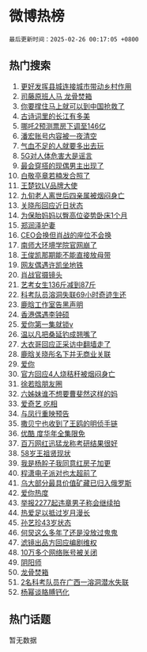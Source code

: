 # 微博热榜

`最后更新时间：2025-02-26 00:17:05 +0800`

## 热门搜索

1. [更好发挥县城连接城市带动乡村作用](https://m.weibo.cn/search?containerid=100103type%3D1%26t%3D10%26q%3D%23%E6%9B%B4%E5%A5%BD%E5%8F%91%E6%8C%A5%E5%8E%BF%E5%9F%8E%E8%BF%9E%E6%8E%A5%E5%9F%8E%E5%B8%82%E5%B8%A6%E5%8A%A8%E4%B9%A1%E6%9D%91%E4%BD%9C%E7%94%A8%23&stream_entry_id=51&isnewpage=1&extparam=seat%3D1%26filter_type%3Drealtimehot%26stream_entry_id%3D51%26q%3D%2523%25E6%259B%25B4%25E5%25A5%25BD%25E5%258F%2591%25E6%258C%25A5%25E5%258E%25BF%25E5%259F%258E%25E8%25BF%259E%25E6%258E%25A5%25E5%259F%258E%25E5%25B8%2582%25E5%25B8%25A6%25E5%258A%25A8%25E4%25B9%25A1%25E6%259D%2591%25E4%25BD%259C%25E7%2594%25A8%2523%26dgr%3D0%26cate%3D10103%26pos%3D0%26c_type%3D51%26display_time%3D1740500223%26pre_seqid%3D17405002237240431946136)
1. [司藤原班人马 龙骨焚箱](https://m.weibo.cn/search?containerid=100103type%3D1%26t%3D10%26q%3D%E5%8F%B8%E8%97%A4%E5%8E%9F%E7%8F%AD%E4%BA%BA%E9%A9%AC+%E9%BE%99%E9%AA%A8%E7%84%9A%E7%AE%B1&stream_entry_id=31&isnewpage=1&extparam=seat%3D1%26flag%3D2%26realpos%3D1%26c_type%3D31%26lcate%3D5001%26pos%3D0%26stream_entry_id%3D31%26q%3D%25E5%258F%25B8%25E8%2597%25A4%25E5%258E%259F%25E7%258F%25AD%25E4%25BA%25BA%25E9%25A9%25AC%2520%25E9%25BE%2599%25E9%25AA%25A8%25E7%2584%259A%25E7%25AE%25B1%26dgr%3D0%26band_rank%3D1%26filter_type%3Drealtimehot%26cate%3D5001%26display_time%3D1740500223%26pre_seqid%3D17405002237240431946136)
1. [你要撑住马上就可以到中国抢救了](https://m.weibo.cn/search?containerid=100103type%3D1%26t%3D10%26q%3D%23%E4%BD%A0%E8%A6%81%E6%92%91%E4%BD%8F%E9%A9%AC%E4%B8%8A%E5%B0%B1%E5%8F%AF%E4%BB%A5%E5%88%B0%E4%B8%AD%E5%9B%BD%E6%8A%A2%E6%95%91%E4%BA%86%23&stream_entry_id=31&isnewpage=1&extparam=seat%3D1%26flag%3D1%26realpos%3D2%26c_type%3D31%26lcate%3D5001%26pos%3D1%26stream_entry_id%3D31%26q%3D%2523%25E4%25BD%25A0%25E8%25A6%2581%25E6%2592%2591%25E4%25BD%258F%25E9%25A9%25AC%25E4%25B8%258A%25E5%25B0%25B1%25E5%258F%25AF%25E4%25BB%25A5%25E5%2588%25B0%25E4%25B8%25AD%25E5%259B%25BD%25E6%258A%25A2%25E6%2595%2591%25E4%25BA%2586%2523%26dgr%3D0%26band_rank%3D2%26filter_type%3Drealtimehot%26cate%3D5001%26display_time%3D1740500223%26pre_seqid%3D17405002237240431946136)
1. [古诗词里的长江有多美](https://m.weibo.cn/search?containerid=100103type%3D1%26t%3D10%26q%3D%23%E5%8F%A4%E8%AF%97%E8%AF%8D%E9%87%8C%E7%9A%84%E9%95%BF%E6%B1%9F%E6%9C%89%E5%A4%9A%E7%BE%8E%23&stream_entry_id=31&isnewpage=1&extparam=seat%3D1%26flag%3D1%26realpos%3D3%26c_type%3D31%26lcate%3D5001%26pos%3D2%26stream_entry_id%3D31%26q%3D%2523%25E5%258F%25A4%25E8%25AF%2597%25E8%25AF%258D%25E9%2587%258C%25E7%259A%2584%25E9%2595%25BF%25E6%25B1%259F%25E6%259C%2589%25E5%25A4%259A%25E7%25BE%258E%2523%26dgr%3D0%26band_rank%3D3%26filter_type%3Drealtimehot%26cate%3D5001%26display_time%3D1740500223%26pre_seqid%3D17405002237240431946136)
1. [哪吒2预测票房下调至146亿](https://m.weibo.cn/search?containerid=100103type%3D1%26t%3D10%26q%3D%23%E5%93%AA%E5%90%922%E9%A2%84%E6%B5%8B%E7%A5%A8%E6%88%BF%E4%B8%8B%E8%B0%83%E8%87%B3146%E4%BA%BF%23&stream_entry_id=31&isnewpage=1&extparam=seat%3D1%26flag%3D1%26realpos%3D4%26c_type%3D31%26lcate%3D5001%26pos%3D3%26stream_entry_id%3D31%26q%3D%2523%25E5%2593%25AA%25E5%2590%25922%25E9%25A2%2584%25E6%25B5%258B%25E7%25A5%25A8%25E6%2588%25BF%25E4%25B8%258B%25E8%25B0%2583%25E8%2587%25B3146%25E4%25BA%25BF%2523%26dgr%3D0%26band_rank%3D4%26filter_type%3Drealtimehot%26cate%3D5001%26display_time%3D1740500223%26pre_seqid%3D17405002237240431946136)
1. [潘宏账号内容被一夜清空](https://m.weibo.cn/search?containerid=100103type%3D1%26t%3D10%26q%3D%23%E6%BD%98%E5%AE%8F%E8%B4%A6%E5%8F%B7%E5%86%85%E5%AE%B9%E8%A2%AB%E4%B8%80%E5%A4%9C%E6%B8%85%E7%A9%BA%23&stream_entry_id=31&isnewpage=1&extparam=seat%3D1%26flag%3D0%26realpos%3D5%26c_type%3D31%26lcate%3D5001%26pos%3D4%26stream_entry_id%3D31%26q%3D%2523%25E6%25BD%2598%25E5%25AE%258F%25E8%25B4%25A6%25E5%258F%25B7%25E5%2586%2585%25E5%25AE%25B9%25E8%25A2%25AB%25E4%25B8%2580%25E5%25A4%259C%25E6%25B8%2585%25E7%25A9%25BA%2523%26dgr%3D0%26band_rank%3D5%26filter_type%3Drealtimehot%26cate%3D5001%26display_time%3D1740500223%26pre_seqid%3D17405002237240431946136)
1. [气血不足的人就要多出去玩](https://m.weibo.cn/search?containerid=100103type%3D1%26t%3D10%26q%3D%23%E6%B0%94%E8%A1%80%E4%B8%8D%E8%B6%B3%E7%9A%84%E4%BA%BA%E5%B0%B1%E8%A6%81%E5%A4%9A%E5%87%BA%E5%8E%BB%E7%8E%A9%23&stream_entry_id=31&isnewpage=1&extparam=seat%3D1%26flag%3D0%26realpos%3D6%26c_type%3D31%26lcate%3D5001%26pos%3D5%26stream_entry_id%3D31%26q%3D%2523%25E6%25B0%2594%25E8%25A1%2580%25E4%25B8%258D%25E8%25B6%25B3%25E7%259A%2584%25E4%25BA%25BA%25E5%25B0%25B1%25E8%25A6%2581%25E5%25A4%259A%25E5%2587%25BA%25E5%258E%25BB%25E7%258E%25A9%2523%26dgr%3D0%26band_rank%3D6%26filter_type%3Drealtimehot%26cate%3D5001%26display_time%3D1740500223%26pre_seqid%3D17405002237240431946136)
1. [5G对人体危害大是谣言](https://m.weibo.cn/search?containerid=100103type%3D1%26t%3D10%26q%3D%235G%E5%AF%B9%E4%BA%BA%E4%BD%93%E5%8D%B1%E5%AE%B3%E5%A4%A7%E6%98%AF%E8%B0%A3%E8%A8%80%23&stream_entry_id=31&isnewpage=1&extparam=seat%3D1%26filter_type%3Drealtimehot%26c_type%3D31%26lcate%3D5001%26band_rank%3D7%26stream_entry_id%3D31%26is_ad_pos%3D1%26dgr%3D0%26cate%3D5001%26adid%3D276912%26q%3D%25235G%25E5%25AF%25B9%25E4%25BA%25BA%25E4%25BD%2593%25E5%258D%25B1%25E5%25AE%25B3%25E5%25A4%25A7%25E6%2598%25AF%25E8%25B0%25A3%25E8%25A8%2580%2523%26pos%3D6%26display_time%3D1740500223%26pre_seqid%3D17405002237240431946136)
1. [最会穿搭的现偶男主出现了](https://m.weibo.cn/search?containerid=100103type%3D1%26t%3D10%26q%3D%E6%9C%80%E4%BC%9A%E7%A9%BF%E6%90%AD%E7%9A%84%E7%8E%B0%E5%81%B6%E7%94%B7%E4%B8%BB%E5%87%BA%E7%8E%B0%E4%BA%86&stream_entry_id=31&isnewpage=1&extparam=seat%3D1%26flag%3D0%26realpos%3D7%26c_type%3D31%26lcate%3D5001%26pos%3D7%26stream_entry_id%3D31%26q%3D%25E6%259C%2580%25E4%25BC%259A%25E7%25A9%25BF%25E6%2590%25AD%25E7%259A%2584%25E7%258E%25B0%25E5%2581%25B6%25E7%2594%25B7%25E4%25B8%25BB%25E5%2587%25BA%25E7%258E%25B0%25E4%25BA%2586%26dgr%3D0%26band_rank%3D7%26filter_type%3Drealtimehot%26cate%3D5001%26display_time%3D1740500223%26pre_seqid%3D17405002237240431946136)
1. [白敬亭章若楠发合照了](https://m.weibo.cn/search?containerid=100103type%3D1%26t%3D10%26q%3D%23%E7%99%BD%E6%95%AC%E4%BA%AD%E7%AB%A0%E8%8B%A5%E6%A5%A0%E5%8F%91%E5%90%88%E7%85%A7%E4%BA%86%23&stream_entry_id=31&isnewpage=1&extparam=seat%3D1%26flag%3D0%26realpos%3D8%26c_type%3D31%26lcate%3D5001%26pos%3D8%26stream_entry_id%3D31%26q%3D%2523%25E7%2599%25BD%25E6%2595%25AC%25E4%25BA%25AD%25E7%25AB%25A0%25E8%258B%25A5%25E6%25A5%25A0%25E5%258F%2591%25E5%2590%2588%25E7%2585%25A7%25E4%25BA%2586%2523%26dgr%3D0%26band_rank%3D8%26filter_type%3Drealtimehot%26cate%3D5001%26display_time%3D1740500223%26pre_seqid%3D17405002237240431946136)
1. [王楚钦LV品牌大使](https://m.weibo.cn/search?containerid=100103type%3D1%26t%3D10%26q%3D%23%E7%8E%8B%E6%A5%9A%E9%92%A6LV%E5%93%81%E7%89%8C%E5%A4%A7%E4%BD%BF%23&stream_entry_id=31&isnewpage=1&extparam=seat%3D1%26flag%3D16%26realpos%3D9%26c_type%3D31%26lcate%3D5001%26pos%3D9%26stream_entry_id%3D31%26q%3D%2523%25E7%258E%258B%25E6%25A5%259A%25E9%2592%25A6LV%25E5%2593%2581%25E7%2589%258C%25E5%25A4%25A7%25E4%25BD%25BF%2523%26dgr%3D0%26band_rank%3D9%26filter_type%3Drealtimehot%26cate%3D5001%26display_time%3D1740500223%26pre_seqid%3D17405002237240431946136)
1. [九旬老人离世后四亲属被烟闷身亡](https://m.weibo.cn/search?containerid=100103type%3D1%26t%3D10%26q%3D%23%E4%B9%9D%E6%97%AC%E8%80%81%E4%BA%BA%E7%A6%BB%E4%B8%96%E5%90%8E%E5%9B%9B%E4%BA%B2%E5%B1%9E%E8%A2%AB%E7%83%9F%E9%97%B7%E8%BA%AB%E4%BA%A1%23&stream_entry_id=31&isnewpage=1&extparam=seat%3D1%26flag%3D1%26realpos%3D10%26c_type%3D31%26lcate%3D5001%26pos%3D10%26stream_entry_id%3D31%26q%3D%2523%25E4%25B9%259D%25E6%2597%25AC%25E8%2580%2581%25E4%25BA%25BA%25E7%25A6%25BB%25E4%25B8%2596%25E5%2590%258E%25E5%259B%259B%25E4%25BA%25B2%25E5%25B1%259E%25E8%25A2%25AB%25E7%2583%259F%25E9%2597%25B7%25E8%25BA%25AB%25E4%25BA%25A1%2523%26dgr%3D0%26band_rank%3D10%26filter_type%3Drealtimehot%26cate%3D5001%26display_time%3D1740500223%26pre_seqid%3D17405002237240431946136)
1. [关晓彤回应近日状态](https://m.weibo.cn/search?containerid=100103type%3D1%26t%3D10%26q%3D%23%E5%85%B3%E6%99%93%E5%BD%A4%E5%9B%9E%E5%BA%94%E8%BF%91%E6%97%A5%E7%8A%B6%E6%80%81%23&stream_entry_id=31&isnewpage=1&extparam=seat%3D1%26flag%3D2%26realpos%3D11%26c_type%3D31%26lcate%3D5001%26pos%3D11%26stream_entry_id%3D31%26q%3D%2523%25E5%2585%25B3%25E6%2599%2593%25E5%25BD%25A4%25E5%259B%259E%25E5%25BA%2594%25E8%25BF%2591%25E6%2597%25A5%25E7%258A%25B6%25E6%2580%2581%2523%26dgr%3D0%26band_rank%3D11%26filter_type%3Drealtimehot%26cate%3D5001%26display_time%3D1740500223%26pre_seqid%3D17405002237240431946136)
1. [为保胎妈妈以臀高位姿势卧床1个月](https://m.weibo.cn/search?containerid=100103type%3D1%26t%3D10%26q%3D%23%E4%B8%BA%E4%BF%9D%E8%83%8E%E5%A6%88%E5%A6%88%E4%BB%A5%E8%87%80%E9%AB%98%E4%BD%8D%E5%A7%BF%E5%8A%BF%E5%8D%A7%E5%BA%8A1%E4%B8%AA%E6%9C%88%23&stream_entry_id=31&isnewpage=1&extparam=seat%3D1%26flag%3D2%26realpos%3D12%26c_type%3D31%26lcate%3D5001%26pos%3D12%26stream_entry_id%3D31%26q%3D%2523%25E4%25B8%25BA%25E4%25BF%259D%25E8%2583%258E%25E5%25A6%2588%25E5%25A6%2588%25E4%25BB%25A5%25E8%2587%2580%25E9%25AB%2598%25E4%25BD%258D%25E5%25A7%25BF%25E5%258A%25BF%25E5%258D%25A7%25E5%25BA%258A1%25E4%25B8%25AA%25E6%259C%2588%2523%26dgr%3D0%26band_rank%3D12%26filter_type%3Drealtimehot%26cate%3D5001%26display_time%3D1740500223%26pre_seqid%3D17405002237240431946136)
1. [郑润泽护妻](https://m.weibo.cn/search?containerid=100103type%3D1%26t%3D10%26q%3D%E9%83%91%E6%B6%A6%E6%B3%BD%E6%8A%A4%E5%A6%BB&stream_entry_id=31&isnewpage=1&extparam=seat%3D1%26flag%3D0%26realpos%3D13%26c_type%3D31%26lcate%3D5001%26pos%3D13%26stream_entry_id%3D31%26q%3D%25E9%2583%2591%25E6%25B6%25A6%25E6%25B3%25BD%25E6%258A%25A4%25E5%25A6%25BB%26dgr%3D0%26band_rank%3D13%26filter_type%3Drealtimehot%26cate%3D5001%26display_time%3D1740500223%26pre_seqid%3D17405002237240431946136)
1. [CEO会换但肖战的座位不会换](https://m.weibo.cn/search?containerid=100103type%3D1%26t%3D10%26q%3D%23CEO%E4%BC%9A%E6%8D%A2%E4%BD%86%E8%82%96%E6%88%98%E7%9A%84%E5%BA%A7%E4%BD%8D%E4%B8%8D%E4%BC%9A%E6%8D%A2%23&stream_entry_id=31&isnewpage=1&extparam=seat%3D1%26flag%3D1%26realpos%3D14%26c_type%3D31%26lcate%3D5001%26pos%3D14%26stream_entry_id%3D31%26q%3D%2523CEO%25E4%25BC%259A%25E6%258D%25A2%25E4%25BD%2586%25E8%2582%2596%25E6%2588%2598%25E7%259A%2584%25E5%25BA%25A7%25E4%25BD%258D%25E4%25B8%258D%25E4%25BC%259A%25E6%258D%25A2%2523%26dgr%3D0%26band_rank%3D14%26filter_type%3Drealtimehot%26cate%3D5001%26display_time%3D1740500223%26pre_seqid%3D17405002237240431946136)
1. [南师大环境学院官网崩了](https://m.weibo.cn/search?containerid=100103type%3D1%26t%3D10%26q%3D%23%E5%8D%97%E5%B8%88%E5%A4%A7%E7%8E%AF%E5%A2%83%E5%AD%A6%E9%99%A2%E5%AE%98%E7%BD%91%E5%B4%A9%E4%BA%86%23&stream_entry_id=31&isnewpage=1&extparam=seat%3D1%26flag%3D0%26realpos%3D15%26c_type%3D31%26lcate%3D5001%26pos%3D15%26stream_entry_id%3D31%26q%3D%2523%25E5%258D%2597%25E5%25B8%2588%25E5%25A4%25A7%25E7%258E%25AF%25E5%25A2%2583%25E5%25AD%25A6%25E9%2599%25A2%25E5%25AE%2598%25E7%25BD%2591%25E5%25B4%25A9%25E4%25BA%2586%2523%26dgr%3D0%26band_rank%3D15%26filter_type%3Drealtimehot%26cate%3D5001%26display_time%3D1740500223%26pre_seqid%3D17405002237240431946136)
1. [王俊凯那期能不能直接放母带](https://m.weibo.cn/search?containerid=100103type%3D1%26t%3D10%26q%3D%23%E7%8E%8B%E4%BF%8A%E5%87%AF%E9%82%A3%E6%9C%9F%E8%83%BD%E4%B8%8D%E8%83%BD%E7%9B%B4%E6%8E%A5%E6%94%BE%E6%AF%8D%E5%B8%A6%23&stream_entry_id=31&isnewpage=1&extparam=seat%3D1%26flag%3D1%26realpos%3D16%26c_type%3D31%26lcate%3D5001%26pos%3D16%26stream_entry_id%3D31%26q%3D%2523%25E7%258E%258B%25E4%25BF%258A%25E5%2587%25AF%25E9%2582%25A3%25E6%259C%259F%25E8%2583%25BD%25E4%25B8%258D%25E8%2583%25BD%25E7%259B%25B4%25E6%258E%25A5%25E6%2594%25BE%25E6%25AF%258D%25E5%25B8%25A6%2523%26dgr%3D0%26band_rank%3D16%26filter_type%3Drealtimehot%26cate%3D5001%26display_time%3D1740500223%26pre_seqid%3D17405002237240431946136)
1. [网友偶遇许凯坐地铁](https://m.weibo.cn/search?containerid=100103type%3D1%26t%3D10%26q%3D%23%E7%BD%91%E5%8F%8B%E5%81%B6%E9%81%87%E8%AE%B8%E5%87%AF%E5%9D%90%E5%9C%B0%E9%93%81%23&stream_entry_id=31&isnewpage=1&extparam=seat%3D1%26flag%3D0%26realpos%3D17%26c_type%3D31%26lcate%3D5001%26pos%3D17%26stream_entry_id%3D31%26q%3D%2523%25E7%25BD%2591%25E5%258F%258B%25E5%2581%25B6%25E9%2581%2587%25E8%25AE%25B8%25E5%2587%25AF%25E5%259D%2590%25E5%259C%25B0%25E9%2593%2581%2523%26dgr%3D0%26band_rank%3D17%26filter_type%3Drealtimehot%26cate%3D5001%26display_time%3D1740500223%26pre_seqid%3D17405002237240431946136)
1. [肖战官摄镜头](https://m.weibo.cn/search?containerid=100103type%3D1%26t%3D10%26q%3D%23%E8%82%96%E6%88%98%E5%AE%98%E6%91%84%E9%95%9C%E5%A4%B4%23&stream_entry_id=31&isnewpage=1&extparam=seat%3D1%26flag%3D1%26realpos%3D18%26c_type%3D31%26lcate%3D5001%26pos%3D18%26stream_entry_id%3D31%26q%3D%2523%25E8%2582%2596%25E6%2588%2598%25E5%25AE%2598%25E6%2591%2584%25E9%2595%259C%25E5%25A4%25B4%2523%26dgr%3D0%26band_rank%3D18%26filter_type%3Drealtimehot%26cate%3D5001%26display_time%3D1740500223%26pre_seqid%3D17405002237240431946136)
1. [艺考女生136斤减到87斤](https://m.weibo.cn/search?containerid=100103type%3D1%26t%3D10%26q%3D%23%E8%89%BA%E8%80%83%E5%A5%B3%E7%94%9F136%E6%96%A4%E5%87%8F%E5%88%B087%E6%96%A4%23&stream_entry_id=31&isnewpage=1&extparam=seat%3D1%26flag%3D0%26realpos%3D19%26c_type%3D31%26lcate%3D5001%26pos%3D19%26stream_entry_id%3D31%26q%3D%2523%25E8%2589%25BA%25E8%2580%2583%25E5%25A5%25B3%25E7%2594%259F136%25E6%2596%25A4%25E5%2587%258F%25E5%2588%25B087%25E6%2596%25A4%2523%26dgr%3D0%26band_rank%3D19%26filter_type%3Drealtimehot%26cate%3D5001%26display_time%3D1740500223%26pre_seqid%3D17405002237240431946136)
1. [科考队员溶洞失联69小时奇迹生还](https://m.weibo.cn/search?containerid=100103type%3D1%26t%3D10%26q%3D%23%E7%A7%91%E8%80%83%E9%98%9F%E5%91%98%E6%BA%B6%E6%B4%9E%E5%A4%B1%E8%81%9469%E5%B0%8F%E6%97%B6%E5%A5%87%E8%BF%B9%E7%94%9F%E8%BF%98%23&stream_entry_id=31&isnewpage=1&extparam=seat%3D1%26flag%3D1%26realpos%3D20%26c_type%3D31%26lcate%3D5001%26pos%3D20%26stream_entry_id%3D31%26q%3D%2523%25E7%25A7%2591%25E8%2580%2583%25E9%2598%259F%25E5%2591%2598%25E6%25BA%25B6%25E6%25B4%259E%25E5%25A4%25B1%25E8%2581%259469%25E5%25B0%258F%25E6%2597%25B6%25E5%25A5%2587%25E8%25BF%25B9%25E7%2594%259F%25E8%25BF%2598%2523%26dgr%3D0%26band_rank%3D20%26filter_type%3Drealtimehot%26cate%3D5001%26display_time%3D1740500223%26pre_seqid%3D17405002237240431946136)
1. [鹿晗工作室告黑声明](https://m.weibo.cn/search?containerid=100103type%3D1%26t%3D10%26q%3D%23%E9%B9%BF%E6%99%97%E5%B7%A5%E4%BD%9C%E5%AE%A4%E5%91%8A%E9%BB%91%E5%A3%B0%E6%98%8E%23&stream_entry_id=31&isnewpage=1&extparam=seat%3D1%26flag%3D0%26realpos%3D21%26c_type%3D31%26lcate%3D5001%26pos%3D21%26stream_entry_id%3D31%26q%3D%2523%25E9%25B9%25BF%25E6%2599%2597%25E5%25B7%25A5%25E4%25BD%259C%25E5%25AE%25A4%25E5%2591%258A%25E9%25BB%2591%25E5%25A3%25B0%25E6%2598%258E%2523%26dgr%3D0%26band_rank%3D21%26filter_type%3Drealtimehot%26cate%3D5001%26display_time%3D1740500223%26pre_seqid%3D17405002237240431946136)
1. [香港偶遇李钟硕](https://m.weibo.cn/search?containerid=100103type%3D1%26t%3D10%26q%3D%23%E9%A6%99%E6%B8%AF%E5%81%B6%E9%81%87%E6%9D%8E%E9%92%9F%E7%A1%95%23&stream_entry_id=31&isnewpage=1&extparam=seat%3D1%26flag%3D0%26realpos%3D22%26c_type%3D31%26lcate%3D5001%26pos%3D22%26stream_entry_id%3D31%26q%3D%2523%25E9%25A6%2599%25E6%25B8%25AF%25E5%2581%25B6%25E9%2581%2587%25E6%259D%258E%25E9%2592%259F%25E7%25A1%2595%2523%26dgr%3D0%26band_rank%3D22%26filter_type%3Drealtimehot%26cate%3D5001%26display_time%3D1740500223%26pre_seqid%3D17405002237240431946136)
1. [爱你第一集就锁v](https://m.weibo.cn/search?containerid=100103type%3D1%26t%3D10%26q%3D%E7%88%B1%E4%BD%A0%E7%AC%AC%E4%B8%80%E9%9B%86%E5%B0%B1%E9%94%81v&stream_entry_id=31&isnewpage=1&extparam=seat%3D1%26flag%3D0%26realpos%3D23%26c_type%3D31%26lcate%3D5001%26pos%3D23%26stream_entry_id%3D31%26q%3D%25E7%2588%25B1%25E4%25BD%25A0%25E7%25AC%25AC%25E4%25B8%2580%25E9%259B%2586%25E5%25B0%25B1%25E9%2594%2581v%26dgr%3D0%26band_rank%3D23%26filter_type%3Drealtimehot%26cate%3D5001%26display_time%3D1740500223%26pre_seqid%3D17405002237240431946136)
1. [温以凡把桑延钓成翘嘴了](https://m.weibo.cn/search?containerid=100103type%3D1%26t%3D10%26q%3D%E6%B8%A9%E4%BB%A5%E5%87%A1%E6%8A%8A%E6%A1%91%E5%BB%B6%E9%92%93%E6%88%90%E7%BF%98%E5%98%B4%E4%BA%86&stream_entry_id=31&isnewpage=1&extparam=seat%3D1%26flag%3D1%26realpos%3D24%26c_type%3D31%26lcate%3D5001%26pos%3D24%26stream_entry_id%3D31%26q%3D%25E6%25B8%25A9%25E4%25BB%25A5%25E5%2587%25A1%25E6%258A%258A%25E6%25A1%2591%25E5%25BB%25B6%25E9%2592%2593%25E6%2588%2590%25E7%25BF%2598%25E5%2598%25B4%25E4%25BA%2586%26dgr%3D0%26band_rank%3D24%26filter_type%3Drealtimehot%26cate%3D5001%26display_time%3D1740500223%26pre_seqid%3D17405002237240431946136)
1. [大衣哥回应正采访中翻墙走了](https://m.weibo.cn/search?containerid=100103type%3D1%26t%3D10%26q%3D%23%E5%A4%A7%E8%A1%A3%E5%93%A5%E5%9B%9E%E5%BA%94%E6%AD%A3%E9%87%87%E8%AE%BF%E4%B8%AD%E7%BF%BB%E5%A2%99%E8%B5%B0%E4%BA%86%23&stream_entry_id=31&isnewpage=1&extparam=seat%3D1%26flag%3D1%26realpos%3D25%26c_type%3D31%26lcate%3D5001%26pos%3D25%26stream_entry_id%3D31%26q%3D%2523%25E5%25A4%25A7%25E8%25A1%25A3%25E5%2593%25A5%25E5%259B%259E%25E5%25BA%2594%25E6%25AD%25A3%25E9%2587%2587%25E8%25AE%25BF%25E4%25B8%25AD%25E7%25BF%25BB%25E5%25A2%2599%25E8%25B5%25B0%25E4%25BA%2586%2523%26dgr%3D0%26band_rank%3D25%26filter_type%3Drealtimehot%26cate%3D5001%26display_time%3D1740500223%26pre_seqid%3D17405002237240431946136)
1. [鹿晗关晓彤名下并无商业关联](https://m.weibo.cn/search?containerid=100103type%3D1%26t%3D10%26q%3D%23%E9%B9%BF%E6%99%97%E5%85%B3%E6%99%93%E5%BD%A4%E5%90%8D%E4%B8%8B%E5%B9%B6%E6%97%A0%E5%95%86%E4%B8%9A%E5%85%B3%E8%81%94%23&stream_entry_id=31&isnewpage=1&extparam=seat%3D1%26flag%3D0%26realpos%3D26%26c_type%3D31%26lcate%3D5001%26pos%3D26%26stream_entry_id%3D31%26q%3D%2523%25E9%25B9%25BF%25E6%2599%2597%25E5%2585%25B3%25E6%2599%2593%25E5%25BD%25A4%25E5%2590%258D%25E4%25B8%258B%25E5%25B9%25B6%25E6%2597%25A0%25E5%2595%2586%25E4%25B8%259A%25E5%2585%25B3%25E8%2581%2594%2523%26dgr%3D0%26band_rank%3D26%26filter_type%3Drealtimehot%26cate%3D5001%26display_time%3D1740500223%26pre_seqid%3D17405002237240431946136)
1. [爱你](https://m.weibo.cn/search?containerid=100103type%3D1%26t%3D10%26q%3D%E7%88%B1%E4%BD%A0&stream_entry_id=31&isnewpage=1&extparam=seat%3D1%26flag%3D0%26realpos%3D27%26c_type%3D31%26lcate%3D5001%26pos%3D27%26stream_entry_id%3D31%26q%3D%25E7%2588%25B1%25E4%25BD%25A0%26dgr%3D0%26band_rank%3D27%26filter_type%3Drealtimehot%26cate%3D5001%26display_time%3D1740500223%26pre_seqid%3D17405002237240431946136)
1. [官方回应4人烧秸秆被烟闷身亡](https://m.weibo.cn/search?containerid=100103type%3D1%26t%3D10%26q%3D%23%E5%AE%98%E6%96%B9%E5%9B%9E%E5%BA%944%E4%BA%BA%E7%83%A7%E7%A7%B8%E7%A7%86%E8%A2%AB%E7%83%9F%E9%97%B7%E8%BA%AB%E4%BA%A1%23&stream_entry_id=31&isnewpage=1&extparam=seat%3D1%26flag%3D1%26realpos%3D28%26c_type%3D31%26lcate%3D5001%26pos%3D28%26stream_entry_id%3D31%26q%3D%2523%25E5%25AE%2598%25E6%2596%25B9%25E5%259B%259E%25E5%25BA%25944%25E4%25BA%25BA%25E7%2583%25A7%25E7%25A7%25B8%25E7%25A7%2586%25E8%25A2%25AB%25E7%2583%259F%25E9%2597%25B7%25E8%25BA%25AB%25E4%25BA%25A1%2523%26dgr%3D0%26band_rank%3D28%26filter_type%3Drealtimehot%26cate%3D5001%26display_time%3D1740500223%26pre_seqid%3D17405002237240431946136)
1. [徐若晗朋友圈](https://m.weibo.cn/search?containerid=100103type%3D1%26t%3D10%26q%3D%E5%BE%90%E8%8B%A5%E6%99%97%E6%9C%8B%E5%8F%8B%E5%9C%88&stream_entry_id=31&isnewpage=1&extparam=seat%3D1%26flag%3D0%26realpos%3D29%26c_type%3D31%26lcate%3D5001%26pos%3D29%26stream_entry_id%3D31%26q%3D%25E5%25BE%2590%25E8%258B%25A5%25E6%2599%2597%25E6%259C%258B%25E5%258F%258B%25E5%259C%2588%26dgr%3D0%26band_rank%3D29%26filter_type%3Drealtimehot%26cate%3D5001%26display_time%3D1740500223%26pre_seqid%3D17405002237240431946136)
1. [六姊妹谁不想要曹斐然这样的妈](https://m.weibo.cn/search?containerid=100103type%3D1%26t%3D10%26q%3D%E5%85%AD%E5%A7%8A%E5%A6%B9%E8%B0%81%E4%B8%8D%E6%83%B3%E8%A6%81%E6%9B%B9%E6%96%90%E7%84%B6%E8%BF%99%E6%A0%B7%E7%9A%84%E5%A6%88&stream_entry_id=31&isnewpage=1&extparam=seat%3D1%26flag%3D1%26realpos%3D30%26c_type%3D31%26lcate%3D5001%26pos%3D30%26stream_entry_id%3D31%26q%3D%25E5%2585%25AD%25E5%25A7%258A%25E5%25A6%25B9%25E8%25B0%2581%25E4%25B8%258D%25E6%2583%25B3%25E8%25A6%2581%25E6%259B%25B9%25E6%2596%2590%25E7%2584%25B6%25E8%25BF%2599%25E6%25A0%25B7%25E7%259A%2584%25E5%25A6%2588%26dgr%3D0%26band_rank%3D30%26filter_type%3Drealtimehot%26cate%3D5001%26display_time%3D1740500223%26pre_seqid%3D17405002237240431946136)
1. [爱奇艺 吃相](https://m.weibo.cn/search?containerid=100103type%3D1%26t%3D10%26q%3D%E7%88%B1%E5%A5%87%E8%89%BA+%E5%90%83%E7%9B%B8&stream_entry_id=31&isnewpage=1&extparam=seat%3D1%26flag%3D0%26realpos%3D31%26c_type%3D31%26lcate%3D5001%26pos%3D31%26stream_entry_id%3D31%26q%3D%25E7%2588%25B1%25E5%25A5%2587%25E8%2589%25BA%2520%25E5%2590%2583%25E7%259B%25B8%26dgr%3D0%26band_rank%3D31%26filter_type%3Drealtimehot%26cate%3D5001%26display_time%3D1740500223%26pre_seqid%3D17405002237240431946136)
1. [与凤行重映预告](https://m.weibo.cn/search?containerid=100103type%3D1%26t%3D10%26q%3D%23%E4%B8%8E%E5%87%A4%E8%A1%8C%E9%87%8D%E6%98%A0%E9%A2%84%E5%91%8A%23&stream_entry_id=31&isnewpage=1&extparam=seat%3D1%26flag%3D0%26realpos%3D32%26c_type%3D31%26lcate%3D5001%26pos%3D32%26stream_entry_id%3D31%26q%3D%2523%25E4%25B8%258E%25E5%2587%25A4%25E8%25A1%258C%25E9%2587%258D%25E6%2598%25A0%25E9%25A2%2584%25E5%2591%258A%2523%26dgr%3D0%26band_rank%3D32%26filter_type%3Drealtimehot%26cate%3D5001%26display_time%3D1740500223%26pre_seqid%3D17405002237240431946136)
1. [撒贝宁也收到了王鸥的明侦手链](https://m.weibo.cn/search?containerid=100103type%3D1%26t%3D10%26q%3D%E6%92%92%E8%B4%9D%E5%AE%81%E4%B9%9F%E6%94%B6%E5%88%B0%E4%BA%86%E7%8E%8B%E9%B8%A5%E7%9A%84%E6%98%8E%E4%BE%A6%E6%89%8B%E9%93%BE&stream_entry_id=31&isnewpage=1&extparam=seat%3D1%26flag%3D0%26realpos%3D33%26c_type%3D31%26lcate%3D5001%26pos%3D33%26stream_entry_id%3D31%26q%3D%25E6%2592%2592%25E8%25B4%259D%25E5%25AE%2581%25E4%25B9%259F%25E6%2594%25B6%25E5%2588%25B0%25E4%25BA%2586%25E7%258E%258B%25E9%25B8%25A5%25E7%259A%2584%25E6%2598%258E%25E4%25BE%25A6%25E6%2589%258B%25E9%2593%25BE%26dgr%3D0%26band_rank%3D33%26filter_type%3Drealtimehot%26cate%3D5001%26display_time%3D1740500223%26pre_seqid%3D17405002237240431946136)
1. [优酷 度华年全集限免](https://m.weibo.cn/search?containerid=100103type%3D1%26t%3D10%26q%3D%E4%BC%98%E9%85%B7+%E5%BA%A6%E5%8D%8E%E5%B9%B4%E5%85%A8%E9%9B%86%E9%99%90%E5%85%8D&stream_entry_id=31&isnewpage=1&extparam=seat%3D1%26flag%3D1%26realpos%3D34%26c_type%3D31%26lcate%3D5001%26pos%3D34%26stream_entry_id%3D31%26q%3D%25E4%25BC%2598%25E9%2585%25B7%2520%25E5%25BA%25A6%25E5%258D%258E%25E5%25B9%25B4%25E5%2585%25A8%25E9%259B%2586%25E9%2599%2590%25E5%2585%258D%26dgr%3D0%26band_rank%3D34%26filter_type%3Drealtimehot%26cate%3D5001%26display_time%3D1740500223%26pre_seqid%3D17405002237240431946136)
1. [百万网红迅猛龙称考研结果很好](https://m.weibo.cn/search?containerid=100103type%3D1%26t%3D10%26q%3D%23%E7%99%BE%E4%B8%87%E7%BD%91%E7%BA%A2%E8%BF%85%E7%8C%9B%E9%BE%99%E7%A7%B0%E8%80%83%E7%A0%94%E7%BB%93%E6%9E%9C%E5%BE%88%E5%A5%BD%23&stream_entry_id=31&isnewpage=1&extparam=seat%3D1%26flag%3D0%26realpos%3D35%26c_type%3D31%26lcate%3D5001%26pos%3D35%26stream_entry_id%3D31%26q%3D%2523%25E7%2599%25BE%25E4%25B8%2587%25E7%25BD%2591%25E7%25BA%25A2%25E8%25BF%2585%25E7%258C%259B%25E9%25BE%2599%25E7%25A7%25B0%25E8%2580%2583%25E7%25A0%2594%25E7%25BB%2593%25E6%259E%259C%25E5%25BE%2588%25E5%25A5%25BD%2523%26dgr%3D0%26band_rank%3D35%26filter_type%3Drealtimehot%26cate%3D5001%26display_time%3D1740500223%26pre_seqid%3D17405002237240431946136)
1. [58岁王祖贤现状](https://m.weibo.cn/search?containerid=100103type%3D1%26t%3D10%26q%3D%2358%E5%B2%81%E7%8E%8B%E7%A5%96%E8%B4%A4%E7%8E%B0%E7%8A%B6%23&stream_entry_id=31&isnewpage=1&extparam=seat%3D1%26flag%3D0%26realpos%3D36%26c_type%3D31%26lcate%3D5001%26pos%3D36%26stream_entry_id%3D31%26q%3D%252358%25E5%25B2%2581%25E7%258E%258B%25E7%25A5%2596%25E8%25B4%25A4%25E7%258E%25B0%25E7%258A%25B6%2523%26dgr%3D0%26band_rank%3D36%26filter_type%3Drealtimehot%26cate%3D5001%26display_time%3D1740500223%26pre_seqid%3D17405002237240431946136)
1. [我是杨肸子我同意红房子加更](https://m.weibo.cn/search?containerid=100103type%3D1%26t%3D10%26q%3D%E6%88%91%E6%98%AF%E6%9D%A8%E8%82%B8%E5%AD%90%E6%88%91%E5%90%8C%E6%84%8F%E7%BA%A2%E6%88%BF%E5%AD%90%E5%8A%A0%E6%9B%B4&stream_entry_id=31&isnewpage=1&extparam=seat%3D1%26flag%3D1%26realpos%3D37%26c_type%3D31%26lcate%3D5001%26pos%3D37%26stream_entry_id%3D31%26q%3D%25E6%2588%2591%25E6%2598%25AF%25E6%259D%25A8%25E8%2582%25B8%25E5%25AD%2590%25E6%2588%2591%25E5%2590%258C%25E6%2584%258F%25E7%25BA%25A2%25E6%2588%25BF%25E5%25AD%2590%25E5%258A%25A0%25E6%259B%25B4%26dgr%3D0%26band_rank%3D37%26filter_type%3Drealtimehot%26cate%3D5001%26display_time%3D1740500223%26pre_seqid%3D17405002237240431946136)
1. [程潇电子派对也太超前了](https://m.weibo.cn/search?containerid=100103type%3D1%26t%3D10%26q%3D%E7%A8%8B%E6%BD%87%E7%94%B5%E5%AD%90%E6%B4%BE%E5%AF%B9%E4%B9%9F%E5%A4%AA%E8%B6%85%E5%89%8D%E4%BA%86&stream_entry_id=31&isnewpage=1&extparam=seat%3D1%26flag%3D1%26realpos%3D38%26c_type%3D31%26lcate%3D5001%26pos%3D38%26stream_entry_id%3D31%26q%3D%25E7%25A8%258B%25E6%25BD%2587%25E7%2594%25B5%25E5%25AD%2590%25E6%25B4%25BE%25E5%25AF%25B9%25E4%25B9%259F%25E5%25A4%25AA%25E8%25B6%2585%25E5%2589%258D%25E4%25BA%2586%26dgr%3D0%26band_rank%3D38%26filter_type%3Drealtimehot%26cate%3D5001%26display_time%3D1740500223%26pre_seqid%3D17405002237240431946136)
1. [乌大部分最具价值矿藏已归入俄罗斯](https://m.weibo.cn/search?containerid=100103type%3D1%26t%3D10%26q%3D%23%E4%B9%8C%E5%A4%A7%E9%83%A8%E5%88%86%E6%9C%80%E5%85%B7%E4%BB%B7%E5%80%BC%E7%9F%BF%E8%97%8F%E5%B7%B2%E5%BD%92%E5%85%A5%E4%BF%84%E7%BD%97%E6%96%AF%23&stream_entry_id=31&isnewpage=1&extparam=seat%3D1%26flag%3D1%26realpos%3D39%26c_type%3D31%26lcate%3D5001%26pos%3D39%26stream_entry_id%3D31%26q%3D%2523%25E4%25B9%258C%25E5%25A4%25A7%25E9%2583%25A8%25E5%2588%2586%25E6%259C%2580%25E5%2585%25B7%25E4%25BB%25B7%25E5%2580%25BC%25E7%259F%25BF%25E8%2597%258F%25E5%25B7%25B2%25E5%25BD%2592%25E5%2585%25A5%25E4%25BF%2584%25E7%25BD%2597%25E6%2596%25AF%2523%26dgr%3D0%26band_rank%3D39%26filter_type%3Drealtimehot%26cate%3D5001%26display_time%3D1740500223%26pre_seqid%3D17405002237240431946136)
1. [爱你热度](https://m.weibo.cn/search?containerid=100103type%3D1%26t%3D10%26q%3D%E7%88%B1%E4%BD%A0%E7%83%AD%E5%BA%A6&stream_entry_id=31&isnewpage=1&extparam=seat%3D1%26flag%3D1%26realpos%3D40%26c_type%3D31%26lcate%3D5001%26pos%3D40%26stream_entry_id%3D31%26q%3D%25E7%2588%25B1%25E4%25BD%25A0%25E7%2583%25AD%25E5%25BA%25A6%26dgr%3D0%26band_rank%3D40%26filter_type%3Drealtimehot%26cate%3D5001%26display_time%3D1740500223%26pre_seqid%3D17405002237240431946136)
1. [举报2277起违章男子称会继续拍](https://m.weibo.cn/search?containerid=100103type%3D1%26t%3D10%26q%3D%23%E4%B8%BE%E6%8A%A52277%E8%B5%B7%E8%BF%9D%E7%AB%A0%E7%94%B7%E5%AD%90%E7%A7%B0%E4%BC%9A%E7%BB%A7%E7%BB%AD%E6%8B%8D%23&stream_entry_id=31&isnewpage=1&extparam=seat%3D1%26flag%3D1%26realpos%3D41%26c_type%3D31%26lcate%3D5001%26pos%3D41%26stream_entry_id%3D31%26q%3D%2523%25E4%25B8%25BE%25E6%258A%25A52277%25E8%25B5%25B7%25E8%25BF%259D%25E7%25AB%25A0%25E7%2594%25B7%25E5%25AD%2590%25E7%25A7%25B0%25E4%25BC%259A%25E7%25BB%25A7%25E7%25BB%25AD%25E6%258B%258D%2523%26dgr%3D0%26band_rank%3D41%26filter_type%3Drealtimehot%26cate%3D5001%26display_time%3D1740500223%26pre_seqid%3D17405002237240431946136)
1. [热爱足以抵过岁月漫长](https://m.weibo.cn/search?containerid=100103type%3D1%26t%3D10%26q%3D%23%E7%83%AD%E7%88%B1%E8%B6%B3%E4%BB%A5%E6%8A%B5%E8%BF%87%E5%B2%81%E6%9C%88%E6%BC%AB%E9%95%BF%23&stream_entry_id=31&isnewpage=1&extparam=seat%3D1%26flag%3D1%26realpos%3D42%26c_type%3D31%26lcate%3D5001%26pos%3D42%26stream_entry_id%3D31%26q%3D%2523%25E7%2583%25AD%25E7%2588%25B1%25E8%25B6%25B3%25E4%25BB%25A5%25E6%258A%25B5%25E8%25BF%2587%25E5%25B2%2581%25E6%259C%2588%25E6%25BC%25AB%25E9%2595%25BF%2523%26dgr%3D0%26band_rank%3D42%26filter_type%3Drealtimehot%26cate%3D5001%26display_time%3D1740500223%26pre_seqid%3D17405002237240431946136)
1. [孙艺珍43岁状态](https://m.weibo.cn/search?containerid=100103type%3D1%26t%3D10%26q%3D%23%E5%AD%99%E8%89%BA%E7%8F%8D43%E5%B2%81%E7%8A%B6%E6%80%81%23&stream_entry_id=31&isnewpage=1&extparam=seat%3D1%26flag%3D0%26realpos%3D43%26c_type%3D31%26lcate%3D5001%26pos%3D43%26stream_entry_id%3D31%26q%3D%2523%25E5%25AD%2599%25E8%2589%25BA%25E7%258F%258D43%25E5%25B2%2581%25E7%258A%25B6%25E6%2580%2581%2523%26dgr%3D0%26band_rank%3D43%26filter_type%3Drealtimehot%26cate%3D5001%26display_time%3D1740500223%26pre_seqid%3D17405002237240431946136)
1. [何炅这么多年了还是没放过鬼鬼](https://m.weibo.cn/search?containerid=100103type%3D1%26t%3D10%26q%3D%E4%BD%95%E7%82%85%E8%BF%99%E4%B9%88%E5%A4%9A%E5%B9%B4%E4%BA%86%E8%BF%98%E6%98%AF%E6%B2%A1%E6%94%BE%E8%BF%87%E9%AC%BC%E9%AC%BC&stream_entry_id=31&isnewpage=1&extparam=seat%3D1%26flag%3D0%26realpos%3D44%26c_type%3D31%26lcate%3D5001%26pos%3D44%26stream_entry_id%3D31%26q%3D%25E4%25BD%2595%25E7%2582%2585%25E8%25BF%2599%25E4%25B9%2588%25E5%25A4%259A%25E5%25B9%25B4%25E4%25BA%2586%25E8%25BF%2598%25E6%2598%25AF%25E6%25B2%25A1%25E6%2594%25BE%25E8%25BF%2587%25E9%25AC%25BC%25E9%25AC%25BC%26dgr%3D0%26band_rank%3D44%26filter_type%3Drealtimehot%26cate%3D5001%26display_time%3D1740500223%26pre_seqid%3D17405002237240431946136)
1. [滤镜出品方回应编剧维权](https://m.weibo.cn/search?containerid=100103type%3D1%26t%3D10%26q%3D%23%E6%BB%A4%E9%95%9C%E5%87%BA%E5%93%81%E6%96%B9%E5%9B%9E%E5%BA%94%E7%BC%96%E5%89%A7%E7%BB%B4%E6%9D%83%23&stream_entry_id=31&isnewpage=1&extparam=seat%3D1%26flag%3D1%26realpos%3D45%26c_type%3D31%26lcate%3D5001%26pos%3D45%26stream_entry_id%3D31%26q%3D%2523%25E6%25BB%25A4%25E9%2595%259C%25E5%2587%25BA%25E5%2593%2581%25E6%2596%25B9%25E5%259B%259E%25E5%25BA%2594%25E7%25BC%2596%25E5%2589%25A7%25E7%25BB%25B4%25E6%259D%2583%2523%26dgr%3D0%26band_rank%3D45%26filter_type%3Drealtimehot%26cate%3D5001%26display_time%3D1740500223%26pre_seqid%3D17405002237240431946136)
1. [10万多个网络账号被关闭](https://m.weibo.cn/search?containerid=100103type%3D1%26t%3D10%26q%3D%2310%E4%B8%87%E5%A4%9A%E4%B8%AA%E7%BD%91%E7%BB%9C%E8%B4%A6%E5%8F%B7%E8%A2%AB%E5%85%B3%E9%97%AD%23&stream_entry_id=31&isnewpage=1&extparam=seat%3D1%26flag%3D0%26realpos%3D46%26c_type%3D31%26lcate%3D5001%26pos%3D46%26stream_entry_id%3D31%26q%3D%252310%25E4%25B8%2587%25E5%25A4%259A%25E4%25B8%25AA%25E7%25BD%2591%25E7%25BB%259C%25E8%25B4%25A6%25E5%258F%25B7%25E8%25A2%25AB%25E5%2585%25B3%25E9%2597%25AD%2523%26dgr%3D0%26band_rank%3D46%26filter_type%3Drealtimehot%26cate%3D5001%26display_time%3D1740500223%26pre_seqid%3D17405002237240431946136)
1. [阴阳师](https://m.weibo.cn/search?containerid=100103type%3D1%26t%3D10%26q%3D%E9%98%B4%E9%98%B3%E5%B8%88&stream_entry_id=31&isnewpage=1&extparam=seat%3D1%26flag%3D0%26realpos%3D47%26c_type%3D31%26lcate%3D5001%26pos%3D47%26stream_entry_id%3D31%26q%3D%25E9%2598%25B4%25E9%2598%25B3%25E5%25B8%2588%26dgr%3D0%26band_rank%3D47%26filter_type%3Drealtimehot%26cate%3D5001%26display_time%3D1740500223%26pre_seqid%3D17405002237240431946136)
1. [龙骨焚箱](https://m.weibo.cn/search?containerid=100103type%3D1%26t%3D10%26q%3D%E9%BE%99%E9%AA%A8%E7%84%9A%E7%AE%B1&stream_entry_id=31&isnewpage=1&extparam=seat%3D1%26flag%3D1%26realpos%3D48%26c_type%3D31%26lcate%3D5001%26pos%3D48%26stream_entry_id%3D31%26q%3D%25E9%25BE%2599%25E9%25AA%25A8%25E7%2584%259A%25E7%25AE%25B1%26dgr%3D0%26band_rank%3D48%26filter_type%3Drealtimehot%26cate%3D5001%26display_time%3D1740500223%26pre_seqid%3D17405002237240431946136)
1. [2名科考队员在广西一溶洞潜水失联](https://m.weibo.cn/search?containerid=100103type%3D1%26t%3D10%26q%3D%232%E5%90%8D%E7%A7%91%E8%80%83%E9%98%9F%E5%91%98%E5%9C%A8%E5%B9%BF%E8%A5%BF%E4%B8%80%E6%BA%B6%E6%B4%9E%E6%BD%9C%E6%B0%B4%E5%A4%B1%E8%81%94%23&stream_entry_id=31&isnewpage=1&extparam=seat%3D1%26flag%3D0%26realpos%3D49%26c_type%3D31%26lcate%3D5001%26pos%3D49%26stream_entry_id%3D31%26q%3D%25232%25E5%2590%258D%25E7%25A7%2591%25E8%2580%2583%25E9%2598%259F%25E5%2591%2598%25E5%259C%25A8%25E5%25B9%25BF%25E8%25A5%25BF%25E4%25B8%2580%25E6%25BA%25B6%25E6%25B4%259E%25E6%25BD%259C%25E6%25B0%25B4%25E5%25A4%25B1%25E8%2581%2594%2523%26dgr%3D0%26band_rank%3D49%26filter_type%3Drealtimehot%26cate%3D5001%26display_time%3D1740500223%26pre_seqid%3D17405002237240431946136)
1. [杨幂谈胳膊钙化](https://m.weibo.cn/search?containerid=100103type%3D1%26t%3D10%26q%3D%23%E6%9D%A8%E5%B9%82%E8%B0%88%E8%83%B3%E8%86%8A%E9%92%99%E5%8C%96%23&stream_entry_id=31&isnewpage=1&extparam=seat%3D1%26flag%3D0%26realpos%3D50%26c_type%3D31%26lcate%3D5001%26pos%3D50%26stream_entry_id%3D31%26q%3D%2523%25E6%259D%25A8%25E5%25B9%2582%25E8%25B0%2588%25E8%2583%25B3%25E8%2586%258A%25E9%2592%2599%25E5%258C%2596%2523%26dgr%3D0%26band_rank%3D50%26filter_type%3Drealtimehot%26cate%3D5001%26display_time%3D1740500223%26pre_seqid%3D17405002237240431946136)

## 热门话题

暂无数据

